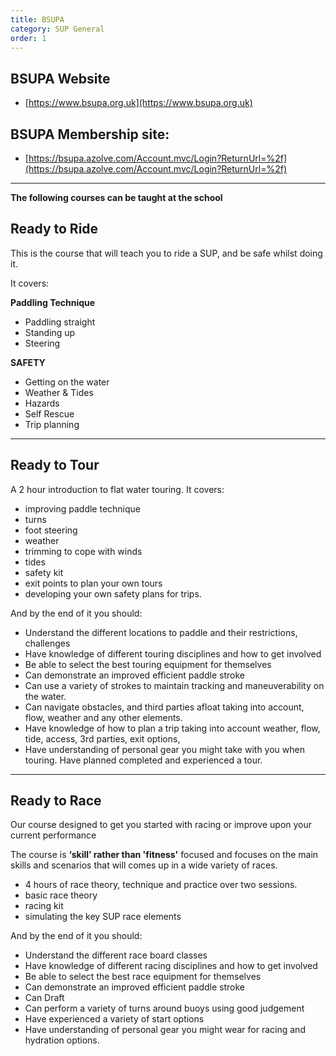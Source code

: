 ```yaml
---
title: BSUPA
category: SUP General
order: 1
---
```

## BSUPA Website
- [https://www.bsupa.org.uk](https://www.bsupa.org.uk)

## BSUPA Membership site:
- [https://bsupa.azolve.com/Account.mvc/Login?ReturnUrl=%2f](https://bsupa.azolve.com/Account.mvc/Login?ReturnUrl=%2f)
---
**The following courses can be taught at the school**

## Ready to Ride
This is the course that will teach you to ride a SUP, and be safe whilst doing it.

It covers:

**Paddling Technique**
- Paddling straight
- Standing up
- Steering

**SAFETY**
- Getting on the water
- Weather & Tides
- Hazards
- Self Rescue
- Trip planning
---
## Ready to Tour
A 2 hour introduction to flat water touring.
It covers:
- improving paddle technique
- turns
- foot steering
- weather
- trimming to cope with winds
- tides
- safety kit
- exit points to plan your own tours
- developing your own safety plans for trips.

And by the end of it you should:
- Understand the different locations to paddle and their restrictions, challenges
- Have knowledge of different touring disciplines and how to get involved
- Be able to select the best touring equipment for themselves
- Can demonstrate an improved efficient paddle stroke
- Can use a variety of strokes to maintain tracking and maneuverability on the water.
- Can navigate obstacles, and third parties afloat taking into account, flow, weather and any other elements.
- Have knowledge of how to plan a trip taking into account weather, flow, tide, access, 3rd parties, exit options,
- Have understanding of personal gear you might take with you when touring. Have planned completed and experienced a tour.
---
## Ready to Race
Our course designed to get you started with racing or improve upon your current performance

The course is **‘skill’ rather than 'fitness'** focused and focuses on the main skills and scenarios that will comes up in a wide variety of races.

- 4 hours of race theory, technique and practice over two sessions.
- basic race theory
- racing kit
- simulating the key SUP race elements

And by the end of it you should:
- Understand the different race board classes
- Have knowledge of different racing disciplines and how to get involved
- Be able to select the best race equipment for themselves
- Can demonstrate an improved efficient paddle stroke
- Can Draft
- Can perform a variety of turns around buoys using good judgement
- Have experienced a variety of start options
- Have understanding of personal gear you might wear for racing and hydration options.

